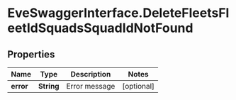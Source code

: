 # EveSwaggerInterface.DeleteFleetsFleetIdSquadsSquadIdNotFound

## Properties
Name | Type | Description | Notes
------------ | ------------- | ------------- | -------------
**error** | **String** | Error message | [optional] 


